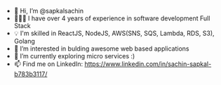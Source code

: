 - 👋 Hi, I’m @sapkalsachin
- 👨🏻‍💻 I have over 4 years of experience in software development Full Stack
- 💡 I'm skilled in ReactJS, NodeJS, AWS(SNS, SQS, Lambda, RDS, S3), Golang
- 👀 I’m interested in bulding awesome web based applications
- 🌱 I’m currently exploring micro services :)
- 📫 Find me on LinkedIn: https://www.linkedin.com/in/sachin-sapkal-b783b3117/

<!---
sapkalsachin/sapkalsachin is a ✨ special ✨ repository because its `README.md` (this file) appears on your GitHub profile.
You can click the Preview link to take a look at your changes.
--->
